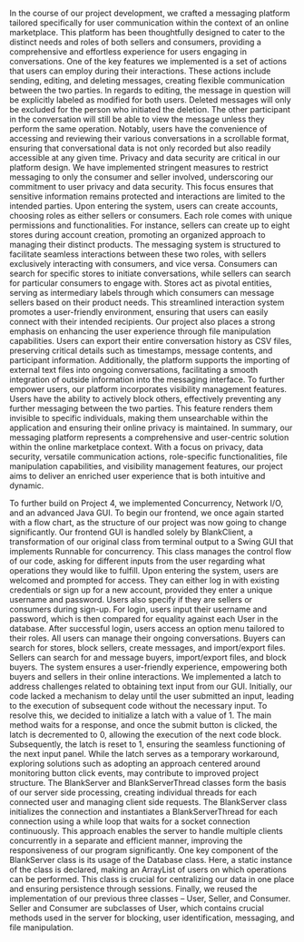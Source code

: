   In the course of our project development, we crafted a messaging platform tailored specifically for user communication within the context of an online marketplace. This platform has been thoughtfully designed to cater to the distinct needs and roles of both sellers and consumers, providing a comprehensive and effortless experience for users engaging in conversations. One of the key features we implemented is a set of actions that users can employ during their interactions. These actions include sending, editing, and deleting messages, creating flexible communication between the two parties. In regards to editing, the message in question will be explicitly labeled as modified for both users. Deleted messages will only be excluded for the person who initiated the deletion. The other participant in the conversation will still be able to view the message unless they perform the same operation. Notably, users have the convenience of accessing and reviewing their various conversations in a scrollable format, ensuring that conversational data is not only recorded but also readily accessible at any given time. Privacy and data security are critical in our platform design. We have implemented stringent measures to restrict messaging to only the consumer and seller involved, underscoring our commitment to user privacy and data security. This focus ensures that sensitive information remains protected and interactions are limited to the intended parties. Upon entering the system, users can create accounts, choosing roles as either sellers or consumers. Each role comes with unique permissions and functionalities. For instance, sellers can create up to eight stores during account creation, promoting an organized approach to managing their distinct products. The messaging system is structured to facilitate seamless interactions between these two roles, with sellers exclusively interacting with consumers, and vice versa. Consumers can search for specific stores to initiate conversations, while sellers can search for particular consumers to engage with. Stores act as pivotal entities, serving as intermediary labels through which consumers can message sellers based on their product needs. This streamlined interaction system promotes a user-friendly environment, ensuring that users can easily connect with their intended recipients. Our project also places a strong emphasis on enhancing the user experience through file manipulation capabilities. Users can export their entire conversation history as CSV files, preserving critical details such as timestamps, message contents, and participant information. Additionally, the platform supports the importing of external text files into ongoing conversations, facilitating a smooth integration of outside information into the messaging interface. To further empower users, our platform incorporates visibility management features. Users have the ability to actively block others, effectively preventing any further messaging between the two parties. This feature renders them invisible to specific individuals, making them unsearchable within the application and ensuring their online privacy is maintained. In summary, our messaging platform represents a comprehensive and user-centric solution within the online marketplace context. With a focus on privacy, data security, versatile communication actions, role-specific functionalities, file manipulation capabilities, and visibility management features, our project aims to deliver an enriched user experience that is both intuitive and dynamic.
  
  To further build on Project 4, we implemented Concurrency, Network I/O, and an advanced Java GUI. To begin our frontend, we once again started with a flow chart, as the structure of our project was now going to change significantly. Our frontend GUI is handled solely by BlankClient, a transformation of our original class from terminal output to a Swing GUI that implements Runnable for concurrency. This class manages the control flow of our code, asking for different inputs from the user regarding what operations they would like to fulfill. Upon entering the system, users are welcomed and prompted for access. They can either log in with existing credentials or sign up for a new account, provided they enter a unique username and password. Users also specify if they are sellers or consumers during sign-up. For login, users input their username and password, which is then compared for equality against each User in the database. After successful login, users access an option menu tailored to their roles. All users can manage their ongoing conversations. Buyers can search for stores, block sellers, create messages, and import/export files. Sellers can search for and message buyers, import/export files, and block buyers. The system ensures a user-friendly experience, empowering both buyers and sellers in their online interactions. We implemented a latch to address challenges related to obtaining text input from our GUI. Initially, our code lacked a mechanism to delay until the user submitted an input, leading to the execution of subsequent code without the necessary input. To resolve this, we decided to initialize a latch with a value of 1. The main method waits for a response, and once the submit button is clicked, the latch is decremented to 0, allowing the execution of the next code block. Subsequently, the latch is reset to 1, ensuring the seamless functioning of the next input panel. While the latch serves as a temporary workaround, exploring solutions such as adopting an approach centered around monitoring button click events, may contribute to improved project structure. The BlankServer and BlankServerThread classes form the basis of our server side processing, creating individual threads for each connected user and managing client side requests. The BlankServer class initializes the connection and instantiates a BlankServerThread for each connection using a while loop that waits for a socket connection continuously. This approach enables the server to handle multiple clients concurrently in a separate and efficient manner, improving the responsiveness of our program significantly. One key component of the BlankServer class is its usage of the Database class. Here, a static instance of the class is declared, making an ArrayList of users on which operations can be performed. This class is crucial for centralizing our data in one place and ensuring persistence through sessions. Finally, we reused the implementation of our previous three classes – User, Seller, and Consumer. Seller and Consumer are subclasses of User, which contains crucial methods used in the server for blocking, user identification, messaging, and file manipulation.
